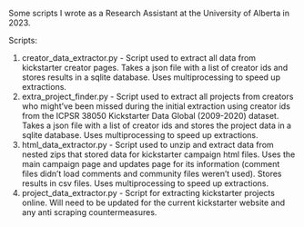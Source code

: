 Some scripts I wrote as a Research Assistant at the University of Alberta in 2023.

Scripts:
1)	creator_data_extractor.py - Script used to extract all data from kickstarter creator pages. Takes a json file with a list of creator ids and stores results in a sqlite database. Uses multiprocessing to speed up extractions.
2)	extra_project_finder.py - Script used to extract all projects from creators who might’ve been missed during the initial extraction using creator ids from the ICPSR 38050 Kickstarter Data Global (2009-2020) dataset. Takes a json file with a list of creator ids and stores the project data in a sqlite database. Uses multiprocessing to speed up extractions.
3)	html_data_extractor.py - Script used to unzip and extract data from nested zips that stored data for kickstarter campaign html files. Uses the main campaign page and updates page for its information (comment files didn’t load comments and community files weren’t used). Stores results in csv files. Uses multiprocessing to speed up extractions.
4)	project_data_extractor.py - Script for extracting kickstarter projects online. Will need to be updated for the current kickstarter website and any anti scraping countermeasures.
